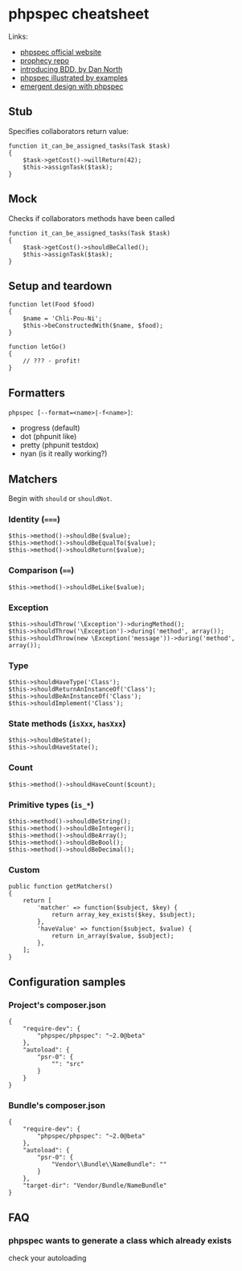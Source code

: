 # phpspec cheatsheet

Links:

* [phpspec official website](http://www.phpspec.net/)
* [prophecy repo](https://github.com/phpspec/prophecy)
* [introducing BDD, by Dan North](http://dannorth.net/introducing-bdd/)
* [phpspec illustrated by examples](http://www.slideshare.net/marcello.duarte/phpspec-20-ilustrated-by-examples)
* [emergent design with phpspec](http://www.slideshare.net/marcello.duarte/emergent-design-with-phpspec)

## Stub

Specifies collaborators return value:

    function it_can_be_assigned_tasks(Task $task)
    {
        $task->getCost()->willReturn(42);
        $this->assignTask($task);
    }

## Mock

Checks if collaborators methods have been called

    function it_can_be_assigned_tasks(Task $task)
    {
        $task->getCost()->shouldBeCalled();
        $this->assignTask($task);
    }

## Setup and teardown

    function let(Food $food)
    {
        $name = 'Chli-Pou-Ni';
        $this->beConstructedWith($name, $food);
    }

    function letGo()
    {
        // ??? - profit!
    }

## Formatters

`phpspec [--format=<name>|-f<name>]`:

* progress (default)
* dot (phpunit like)
* pretty (phpunit testdox)
* nyan (is it really working?)

## Matchers

Begin with `should` or `shouldNot`.

### Identity (`===`)

    $this->method()->shouldBe($value);
    $this->method()->shouldBeEqualTo($value);
    $this->method()->shouldReturn($value);

### Comparison (`==`)

    $this->method()->shouldBeLike($value);

### Exception

    $this->shouldThrow('\Exception')->duringMethod();
    $this->shouldThrow('\Exception')->during('method', array());
    $this->shouldThrow(new \Exception('message'))->during('method', array());

### Type

    $this->shouldHaveType('Class');
    $this->shouldReturnAnInstanceOf('Class');
    $this->shouldBeAnInstanceOf('Class');
    $this->shouldImplement('Class');

### State methods (`isXxx`, `hasXxx`)

    $this->shouldBeState();
    $this->shouldHaveState();

### Count

    $this->method()->shouldHaveCount($count);

### Primitive types (`is_*`)

    $this->method()->shouldBeString();
    $this->method()->shouldBeInteger();
    $this->method()->shouldBeArray();
    $this->method()->shouldBeBool();
    $this->method()->shouldBeDecimal();

### Custom

    public function getMatchers()
    {
        return [
            'matcher' => function($subject, $key) {
                return array_key_exists($key, $subject);
            },
            'haveValue' => function($subject, $value) {
                return in_array($value, $subject);
            },
        ];
    }

## Configuration samples

### Project's composer.json

    {
        "require-dev": {
            "phpspec/phpspec": "~2.0@beta"
        },
        "autoload": {
            "psr-0": {
                "": "src"
            }
        }
    }

### Bundle's composer.json

    {
        "require-dev": {
            "phpspec/phpspec": "~2.0@beta"
        },
        "autoload": {
            "psr-0": {
                "Vendor\\Bundle\\NameBundle": ""
            }
        },
        "target-dir": "Vendor/Bundle/NameBundle"
    }

## FAQ

### phpspec wants to generate a class which already exists

check your autoloading

